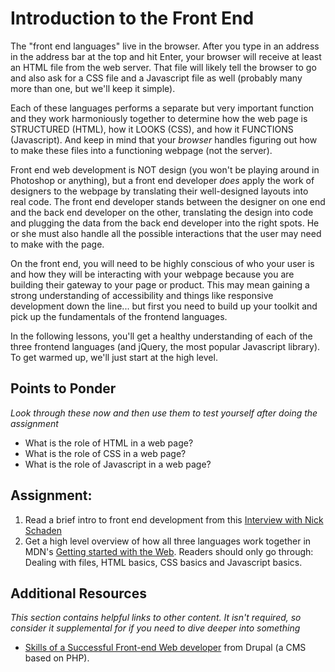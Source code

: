 # Introduction to the Front End
<!-- *Estimated Time: 1 hr* -->

The "front end languages" live in the browser.  After you type in an address in the address bar at the top and hit Enter, your browser will receive at least an HTML file from the web server.  That file will likely tell the browser to go and also ask for a CSS file and a Javascript file as well (probably many more than one, but we'll keep it simple).  

Each of these languages performs a separate but very important function and they work harmoniously together to determine how the web page is STRUCTURED (HTML), how it LOOKS (CSS), and how it FUNCTIONS (Javascript).  And keep in mind that your *browser* handles figuring out how to make these files into a functioning webpage (not the server).

Front end web development is NOT design (you won't be playing around in Photoshop or anything), but a front end developer *does* apply the work of designers to the webpage by translating their well-designed layouts into real code.  The front end developer stands between the designer on one end and the back end developer on the other, translating the design into code and plugging the data from the back end developer into the right spots.  He or she must also handle all the possible interactions that the user may need to make with the page.

On the front end, you will need to be highly conscious of who your user is and how they will be interacting with your webpage because you are building their gateway to your page or product.  This may mean gaining a strong understanding of accessibility and things like responsive development down the line... but first you need to build up your toolkit and pick up the fundamentals of the frontend languages.

In the following lessons, you'll get a healthy understanding of each of the three frontend languages (and jQuery, the most popular Javascript library).  To get warmed up, we'll just start at the high level.

## Points to Ponder

*Look through these now and then use them to test yourself after doing the assignment*

* What is the role of HTML in a web page?
* What is the role of CSS in a web page?
* What is the role of Javascript in a web page?

## Assignment:
1. Read a brief intro to front end development from this [Interview with Nick Schaden](https://generalassemb.ly/blog/what-is-front-end-web-development/)
2. Get a high level overview of how all three languages work together in MDN's [Getting started with the Web](https://developer.mozilla.org/en-US/Learn/Getting_started_with_the_web). Readers should only go through: Dealing with files, HTML basics, CSS basics and Javascript basics.

## Additional Resources

*This section contains helpful links to other content. It isn't required, so consider it supplemental for if you need to dive deeper into something*

* [Skills of a Successful Front-end Web developer](https://web.archive.org/web/20151110193658/https://www.drupal.org/node/1245650) from Drupal (a CMS based on PHP).
